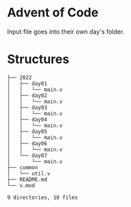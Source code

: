 # Advent of Code

Input file goes into their own day's folder.

# Structures
```
├── 2022
│   ├── day01
│   │   └── main.v
│   ├── day02
│   │   └── main.v
│   ├── day03
│   │   └── main.v
│   ├── day04
│   │   └── main.v
│   ├── day05
│   │   └── main.v
│   ├── day06
│   │   └── main.v
│   └── day07
│       └── main.v
├── common
│   └── util.v
├── README.md
└── v.mod

9 directories, 10 files
```